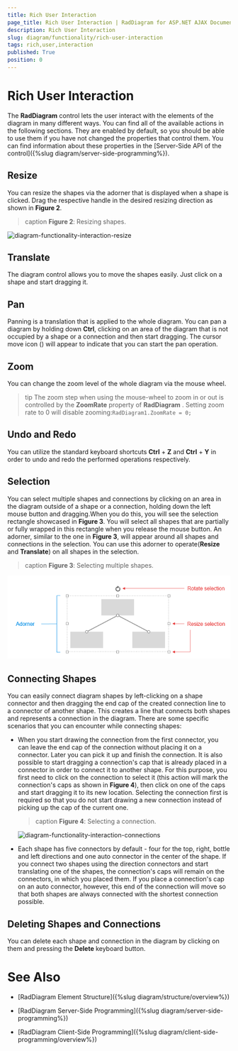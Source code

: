 ```yaml
---
title: Rich User Interaction
page_title: Rich User Interaction | RadDiagram for ASP.NET AJAX Documentation
description: Rich User Interaction
slug: diagram/functionality/rich-user-interaction
tags: rich,user,interaction
published: True
position: 0
---
```


# Rich User Interaction

The **RadDiagram** control lets the user interact with the elements of the diagram in many different ways. You can find all of the available actions in the following sections. They are enabled by default, so you should be able to use them if you have not changed the properties that control them. You can find information about these properties in the [Server-Side API of the control]({%slug diagram/server-side-programming%}).

## Resize

You can resize the shapes via the adorner that is displayed when a shape is clicked. Drag the respective handle in the desired resizing direction as shown in **Figure 2**.

>caption **Figure 2**: Resizing shapes.

![diagram-functionality-interaction-resize](images/diagram-functionality-interaction-resize.PNG)

## Translate

The diagram control allows you to move the shapes easily. Just click on a shape and start dragging it.

## Pan

Panning is a translation that is applied to the whole diagram. You can pan a diagram by holding down **Ctrl**, clicking on an area of the diagram that is not occupied by a shape or a connection and then start dragging. The cursor move icon () will appear to indicate that you can start the pan operation.

## Zoom

You can change the zoom level of the whole diagram via the mouse wheel.

>tip The zoom step when using the mouse-wheel to zoom in or out is controlled by the **ZoomRate** property of **RadDiagram** . Setting zoom rate to 0 will disable zooming:`RadDiagram1.ZoomRate = 0;`

## Undo and Redo

You can utilize the standard keyboard shortcuts **Ctrl** + **Z** and **Ctrl** + **Y** in order to undo and redo the performed operations respectively.

## Selection

You can select multiple shapes and connections by clicking on an area in the diagram outside of a shape or a connection, holding down the left mouse button and dragging.When you do this, you will see the selection rectangle showcased in **Figure 3**. You will select all shapes that are partially or fully wrapped in this rectangle when you release the mouse button. An adorner, similar to the one in **Figure 3**, will appear around all shapes and connections in the selection. You can use this adorner to operate(**Resize** and **Translate**) on all shapes in the selection.

>caption **Figure 3**: Selecting multiple shapes.

![diagram-functionality-interaction-selection](images/diagram-functionality-interaction-selection.png)

## Connecting Shapes

You can easily connect diagram shapes by left-clicking on a shape connector and then dragging the end cap of the created connection line to a connector of another shape. This creates a line that connects both shapes and represents a connection in the diagram. There are some specific scenarios that you can encounter while connecting shapes:

* When you start drawing the connection from the first connector, you can leave the end cap of the connection without placing it on a connector. Later you can pick it up and finish the connection. It is also possible to start dragging a connection's cap that is already placed in a connector in order to connect it to another shape. For this purpose, you first need to click on the connection to select it (this action will mark the connection's caps as shown in **Figure 4**), then click on one of the caps and start dragging it to its new location. Selecting the connection first is required so that you do not start drawing a new connection instead of picking up the cap of the current one.

	>caption **Figure 4**: Selecting a connection.

	![diagram-functionality-interaction-connections](images/diagram-functionality-interaction-connections.PNG)

* Each shape has five connectors by default - four for the top, right, bottle and left directions and one auto connector in the center of the shape. If you connect two shapes using the direction connectors and start translating one of the shapes, the connection's caps will remain on the connectors, in which you placed them. If you place a connection's cap on an auto connector, however, this end of the connection will move so that both shapes are always connected with the shortest connection possible.

## Deleting Shapes and Connections

You can delete each shape and connection in the diagram by clicking on them and pressing the **Delete** keyboard button.

# See Also

 * [RadDiagram Element Structure]({%slug diagram/structure/overview%})

 * [RadDiagram Server-Side Programming]({%slug diagram/server-side-programming%})

 * [RadDiagram Client-Side Programming]({%slug diagram/client-side-programming/overview%})
